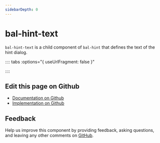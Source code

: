 ```yaml
---
sidebarDepth: 0
---
```



# bal-hint-text

`bal-hint-text` is a child component of `bal-hint` that defines the text of the hint dialog.





:::: tabs :options="{ useUrlFragment: false }"


::::

## Edit this page on Github

* [Documentation on Github](https://github.com/baloise/design-system/blob/master/docs/src/components/components/bal-hint-text.md)
* [Implementation on Github](https://github.com/baloise/design-system/blob/master/packages/components/src/components/bal-hint-text)

## Feedback

Help us improve this component by providing feedback, asking questions, and leaving any other comments on [GitHub](https://github.com/baloise/design-system/issues/new).

